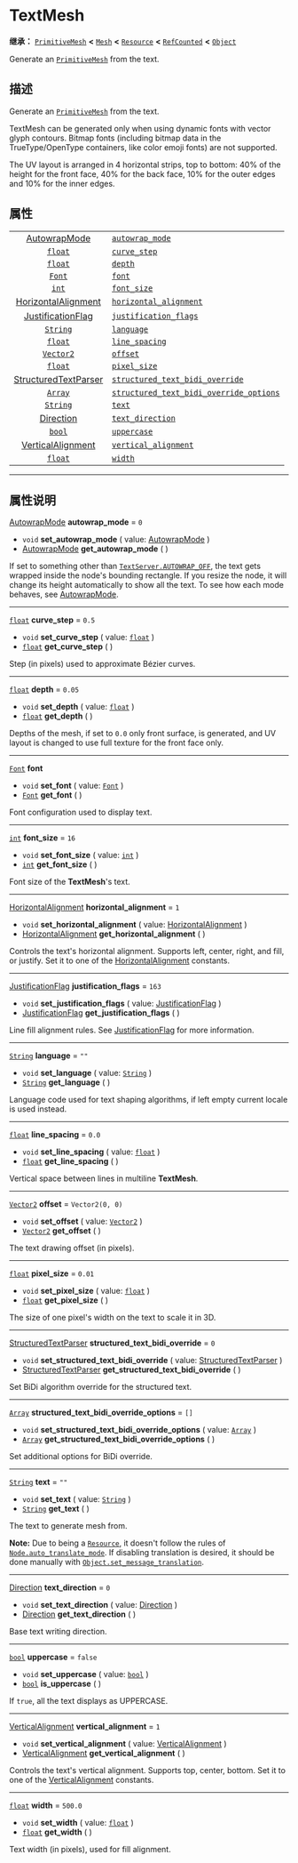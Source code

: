<!-- ⚠ 请勿编辑本文件 ⚠ -->
<!-- 本文档使用脚本从 WeDot 引擎源码仓库生成。 -->
<!-- 生成脚本：https://github.com/WeDot-Engine/WeDot/tree/master/doc/tools/make_md.py； -->
<!-- 原文件：https://github.com/WeDot-Engine/WeDot/tree/master/doc/classes/TextMesh.xml。 -->

<div id="_class_textmesh"></div>

# TextMesh

**继承：** [`PrimitiveMesh`](class_primitivemesh.md) **<** [`Mesh`](class_mesh.md) **<** [`Resource`](class_resource.md) **<** [`RefCounted`](class_refcounted.md) **<** [`Object`](class_object.md)

Generate an [`PrimitiveMesh`](class_primitivemesh.md) from the text.

## 描述

Generate an [`PrimitiveMesh`](class_primitivemesh.md) from the text.

TextMesh can be generated only when using dynamic fonts with vector glyph contours. Bitmap fonts (including bitmap data in the TrueType/OpenType containers, like color emoji fonts) are not supported.

The UV layout is arranged in 4 horizontal strips, top to bottom: 40% of the height for the front face, 40% for the back face, 10% for the outer edges and 10% for the inner edges.

## 属性

|||
|:-:|:--|
| [AutowrapMode](#enum_textserver_autowrapmode)                 | [`autowrap_mode`](class_textmesh.md#class_textmesh_property_autowrap_mode)                                                 | ``0``             |
| [`float`](class_float.md)                                     | [`curve_step`](class_textmesh.md#class_textmesh_property_curve_step)                                                       | ``0.5``           |
| [`float`](class_float.md)                                     | [`depth`](class_textmesh.md#class_textmesh_property_depth)                                                                 | ``0.05``          |
| [`Font`](class_font.md)                                       | [`font`](class_textmesh.md#class_textmesh_property_font)                                                                   |                   |
| [`int`](class_int.md)                                         | [`font_size`](class_textmesh.md#class_textmesh_property_font_size)                                                         | ``16``            |
| [HorizontalAlignment](#enum_@globalscope_horizontalalignment) | [`horizontal_alignment`](class_textmesh.md#class_textmesh_property_horizontal_alignment)                                   | ``1``             |
| [JustificationFlag](#enum_textserver_justificationflag)       | [`justification_flags`](class_textmesh.md#class_textmesh_property_justification_flags)                                     | ``163``           |
| [`String`](class_string.md)                                   | [`language`](class_textmesh.md#class_textmesh_property_language)                                                           | ``""``            |
| [`float`](class_float.md)                                     | [`line_spacing`](class_textmesh.md#class_textmesh_property_line_spacing)                                                   | ``0.0``           |
| [`Vector2`](class_vector2.md)                                 | [`offset`](class_textmesh.md#class_textmesh_property_offset)                                                               | ``Vector2(0, 0)`` |
| [`float`](class_float.md)                                     | [`pixel_size`](class_textmesh.md#class_textmesh_property_pixel_size)                                                       | ``0.01``          |
| [StructuredTextParser](#enum_textserver_structuredtextparser) | [`structured_text_bidi_override`](class_textmesh.md#class_textmesh_property_structured_text_bidi_override)                 | ``0``             |
| [`Array`](class_array.md)                                     | [`structured_text_bidi_override_options`](class_textmesh.md#class_textmesh_property_structured_text_bidi_override_options) | ``[]``            |
| [`String`](class_string.md)                                   | [`text`](class_textmesh.md#class_textmesh_property_text)                                                                   | ``""``            |
| [Direction](#enum_textserver_direction)                       | [`text_direction`](class_textmesh.md#class_textmesh_property_text_direction)                                               | ``0``             |
| [`bool`](class_bool.md)                                       | [`uppercase`](class_textmesh.md#class_textmesh_property_uppercase)                                                         | ``false``         |
| [VerticalAlignment](#enum_@globalscope_verticalalignment)     | [`vertical_alignment`](class_textmesh.md#class_textmesh_property_vertical_alignment)                                       | ``1``             |
| [`float`](class_float.md)                                     | [`width`](class_textmesh.md#class_textmesh_property_width)                                                                 | ``500.0``         |

<!-- rst-class:: classref-section-separator -->

---

## 属性说明

<div id="_class_textmesh_property_autowrap_mode"></div>

[AutowrapMode](#enum_textserver_autowrapmode) **autowrap_mode** = ``0`` <div id="class_textmesh_property_autowrap_mode"></div>

- `void` **set_autowrap_mode** ( value: [AutowrapMode](#enum_textserver_autowrapmode) )
- [AutowrapMode](#enum_textserver_autowrapmode) **get_autowrap_mode** ( )

If set to something other than [`TextServer.AUTOWRAP_OFF`](class_textserver.md#class_textserver_constant_autowrap_off), the text gets wrapped inside the node's bounding rectangle. If you resize the node, it will change its height automatically to show all the text. To see how each mode behaves, see [AutowrapMode](#enum_textserver_autowrapmode).

<!-- rst-class:: classref-item-separator -->

---

<div id="_class_textmesh_property_curve_step"></div>

[`float`](class_float.md) **curve_step** = ``0.5`` <div id="class_textmesh_property_curve_step"></div>

- `void` **set_curve_step** ( value: [`float`](class_float.md) )
- [`float`](class_float.md) **get_curve_step** ( )

Step (in pixels) used to approximate Bézier curves.

<!-- rst-class:: classref-item-separator -->

---

<div id="_class_textmesh_property_depth"></div>

[`float`](class_float.md) **depth** = ``0.05`` <div id="class_textmesh_property_depth"></div>

- `void` **set_depth** ( value: [`float`](class_float.md) )
- [`float`](class_float.md) **get_depth** ( )

Depths of the mesh, if set to `0.0` only front surface, is generated, and UV layout is changed to use full texture for the front face only.

<!-- rst-class:: classref-item-separator -->

---

<div id="_class_textmesh_property_font"></div>

[`Font`](class_font.md) **font** <div id="class_textmesh_property_font"></div>

- `void` **set_font** ( value: [`Font`](class_font.md) )
- [`Font`](class_font.md) **get_font** ( )

Font configuration used to display text.

<!-- rst-class:: classref-item-separator -->

---

<div id="_class_textmesh_property_font_size"></div>

[`int`](class_int.md) **font_size** = ``16`` <div id="class_textmesh_property_font_size"></div>

- `void` **set_font_size** ( value: [`int`](class_int.md) )
- [`int`](class_int.md) **get_font_size** ( )

Font size of the **TextMesh**'s text.

<!-- rst-class:: classref-item-separator -->

---

<div id="_class_textmesh_property_horizontal_alignment"></div>

[HorizontalAlignment](#enum_@globalscope_horizontalalignment) **horizontal_alignment** = ``1`` <div id="class_textmesh_property_horizontal_alignment"></div>

- `void` **set_horizontal_alignment** ( value: [HorizontalAlignment](#enum_@globalscope_horizontalalignment) )
- [HorizontalAlignment](#enum_@globalscope_horizontalalignment) **get_horizontal_alignment** ( )

Controls the text's horizontal alignment. Supports left, center, right, and fill, or justify. Set it to one of the [HorizontalAlignment](#enum_@globalscope_horizontalalignment) constants.

<!-- rst-class:: classref-item-separator -->

---

<div id="_class_textmesh_property_justification_flags"></div>

[JustificationFlag](#enum_textserver_justificationflag) **justification_flags** = ``163`` <div id="class_textmesh_property_justification_flags"></div>

- `void` **set_justification_flags** ( value: [JustificationFlag](#enum_textserver_justificationflag) )
- [JustificationFlag](#enum_textserver_justificationflag) **get_justification_flags** ( )

Line fill alignment rules. See [JustificationFlag](#enum_textserver_justificationflag) for more information.

<!-- rst-class:: classref-item-separator -->

---

<div id="_class_textmesh_property_language"></div>

[`String`](class_string.md) **language** = ``""`` <div id="class_textmesh_property_language"></div>

- `void` **set_language** ( value: [`String`](class_string.md) )
- [`String`](class_string.md) **get_language** ( )

Language code used for text shaping algorithms, if left empty current locale is used instead.

<!-- rst-class:: classref-item-separator -->

---

<div id="_class_textmesh_property_line_spacing"></div>

[`float`](class_float.md) **line_spacing** = ``0.0`` <div id="class_textmesh_property_line_spacing"></div>

- `void` **set_line_spacing** ( value: [`float`](class_float.md) )
- [`float`](class_float.md) **get_line_spacing** ( )

Vertical space between lines in multiline **TextMesh**.

<!-- rst-class:: classref-item-separator -->

---

<div id="_class_textmesh_property_offset"></div>

[`Vector2`](class_vector2.md) **offset** = ``Vector2(0, 0)`` <div id="class_textmesh_property_offset"></div>

- `void` **set_offset** ( value: [`Vector2`](class_vector2.md) )
- [`Vector2`](class_vector2.md) **get_offset** ( )

The text drawing offset (in pixels).

<!-- rst-class:: classref-item-separator -->

---

<div id="_class_textmesh_property_pixel_size"></div>

[`float`](class_float.md) **pixel_size** = ``0.01`` <div id="class_textmesh_property_pixel_size"></div>

- `void` **set_pixel_size** ( value: [`float`](class_float.md) )
- [`float`](class_float.md) **get_pixel_size** ( )

The size of one pixel's width on the text to scale it in 3D.

<!-- rst-class:: classref-item-separator -->

---

<div id="_class_textmesh_property_structured_text_bidi_override"></div>

[StructuredTextParser](#enum_textserver_structuredtextparser) **structured_text_bidi_override** = ``0`` <div id="class_textmesh_property_structured_text_bidi_override"></div>

- `void` **set_structured_text_bidi_override** ( value: [StructuredTextParser](#enum_textserver_structuredtextparser) )
- [StructuredTextParser](#enum_textserver_structuredtextparser) **get_structured_text_bidi_override** ( )

Set BiDi algorithm override for the structured text.

<!-- rst-class:: classref-item-separator -->

---

<div id="_class_textmesh_property_structured_text_bidi_override_options"></div>

[`Array`](class_array.md) **structured_text_bidi_override_options** = ``[]`` <div id="class_textmesh_property_structured_text_bidi_override_options"></div>

- `void` **set_structured_text_bidi_override_options** ( value: [`Array`](class_array.md) )
- [`Array`](class_array.md) **get_structured_text_bidi_override_options** ( )

Set additional options for BiDi override.

<!-- rst-class:: classref-item-separator -->

---

<div id="_class_textmesh_property_text"></div>

[`String`](class_string.md) **text** = ``""`` <div id="class_textmesh_property_text"></div>

- `void` **set_text** ( value: [`String`](class_string.md) )
- [`String`](class_string.md) **get_text** ( )

The text to generate mesh from.

 **Note:** Due to being a [`Resource`](class_resource.md), it doesn't follow the rules of [`Node.auto_translate_mode`](class_node.md#class_node_property_auto_translate_mode). If disabling translation is desired, it should be done manually with [`Object.set_message_translation`](class_object.md#class_object_method_set_message_translation).

<!-- rst-class:: classref-item-separator -->

---

<div id="_class_textmesh_property_text_direction"></div>

[Direction](#enum_textserver_direction) **text_direction** = ``0`` <div id="class_textmesh_property_text_direction"></div>

- `void` **set_text_direction** ( value: [Direction](#enum_textserver_direction) )
- [Direction](#enum_textserver_direction) **get_text_direction** ( )

Base text writing direction.

<!-- rst-class:: classref-item-separator -->

---

<div id="_class_textmesh_property_uppercase"></div>

[`bool`](class_bool.md) **uppercase** = ``false`` <div id="class_textmesh_property_uppercase"></div>

- `void` **set_uppercase** ( value: [`bool`](class_bool.md) )
- [`bool`](class_bool.md) **is_uppercase** ( )

If `true`, all the text displays as UPPERCASE.

<!-- rst-class:: classref-item-separator -->

---

<div id="_class_textmesh_property_vertical_alignment"></div>

[VerticalAlignment](#enum_@globalscope_verticalalignment) **vertical_alignment** = ``1`` <div id="class_textmesh_property_vertical_alignment"></div>

- `void` **set_vertical_alignment** ( value: [VerticalAlignment](#enum_@globalscope_verticalalignment) )
- [VerticalAlignment](#enum_@globalscope_verticalalignment) **get_vertical_alignment** ( )

Controls the text's vertical alignment. Supports top, center, bottom. Set it to one of the [VerticalAlignment](#enum_@globalscope_verticalalignment) constants.

<!-- rst-class:: classref-item-separator -->

---

<div id="_class_textmesh_property_width"></div>

[`float`](class_float.md) **width** = ``500.0`` <div id="class_textmesh_property_width"></div>

- `void` **set_width** ( value: [`float`](class_float.md) )
- [`float`](class_float.md) **get_width** ( )

Text width (in pixels), used for fill alignment.

[^virtual]: 本方法通常需要用户覆盖才能生效。
[^const]: 本方法无副作用，不会修改该实例的任何成员变量。
[^vararg]: 本方法除了能接受在此处描述的参数外，还能够继续接受任意数量的参数。
[^constructor]: 本方法用于构造某个类型。
[^static]: 调用本方法无需实例，可直接使用类名进行调用。
[^operator]: 本方法描述的是使用本类型作为左操作数的有效运算符。
[^bitfield]: 这个值是由下列位标志构成位掩码的整数。
[^void]: 无返回值。
